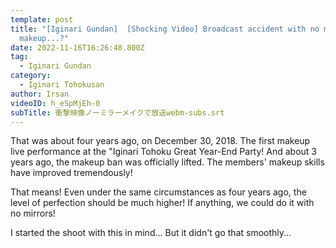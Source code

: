 ```yaml
---
template: post
title: "[Iginari Gundan]  [Shocking Video] Broadcast accident with no mirror
  makeup...?"
date: 2022-11-16T16:26:48.800Z
tag:
  - Iginari Gundan
category:
  - Iginari Tohokusan
author: Irsan
videoID: h_eSpMjEh-0
subTitle: 衝撃映像ノーミラーメイクで放送webm-subs.srt
---
```

That was about four years ago, on December 30, 2018.
The first makeup live performance at the "Iginari Tohoku Great Year-End Party! And about 3 years ago, the makeup ban was officially lifted. The members' makeup skills have improved tremendously!

That means! Even under the same circumstances as four years ago, the level of perfection should be much higher!
If anything, we could do it with no mirrors!

I started the shoot with this in mind...
But it didn't go that smoothly...